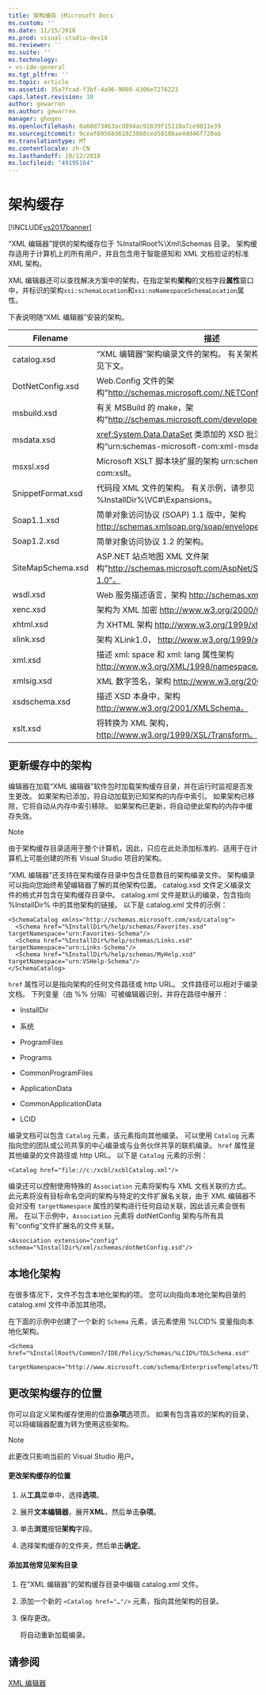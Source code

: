 ```yaml
---
title: 架构缓存 |Microsoft Docs
ms.custom: ''
ms.date: 11/15/2016
ms.prod: visual-studio-dev14
ms.reviewer: ''
ms.suite: ''
ms.technology:
- vs-ide-general
ms.tgt_pltfrm: ''
ms.topic: article
ms.assetid: 35a7fcad-f3bf-4a96-9008-4306e7276223
caps.latest.revision: 10
author: gewarren
ms.author: gewarren
manager: ghogen
ms.openlocfilehash: 0a60d73463acd094ac92839f15110a7ce9811e39
ms.sourcegitcommit: 9ceaf69568d61023868ced59108ae4dd46f720ab
ms.translationtype: MT
ms.contentlocale: zh-CN
ms.lasthandoff: 10/12/2018
ms.locfileid: "49195164"
---
```

# <a name="schema-cache"></a>架构缓存
[!INCLUDE[vs2017banner](../includes/vs2017banner.md)]

  
“XML 编辑器”提供的架构缓存位于 %InstallRoot%\Xml\Schemas 目录。 架构缓存适用于计算机上的所有用户，并且包含用于智能感知和 XML 文档验证的标准 XML 架构。  
  
 XML 编辑器还可以查找解决方案中的架构，在指定架构**架构**的文档字段**属性**窗口中，并标识的架构`xsi:schemaLocation`和`xsi:noNamespaceSchemaLocation`属性。  
  
 下表说明随“XML 编辑器”安装的架构。  
  
|Filename|描述|  
|--------------|-----------------|  
|catalog.xsd|“XML 编辑器”架构编录文件的架构。 有关架构编录的信息，请参见下文。|  
|DotNetConfig.xsd|Web.Config 文件的架构"http://schemas.microsoft.com/.NETConfiguration/v2.0"。|  
|msbuild.xsd|有关 MSBuild 的 make，架构"http://schemas.microsoft.com/developer/msbuild/2003"。|  
|msdata.xsd|<xref:System.Data.DataSet> 类添加的 XSD 批注的架构“urn:schemas-microsoft-com:xml-msdata”。|  
|msxsl.xsd|Microsoft XSLT 脚本块扩展的架构 urn:schemas-microsoft-com:xslt。|  
|SnippetFormat.xsd|代码段 XML 文件的架构。 有关示例，请参见 %InstallDir%\VC#\Expansions。|  
|Soap1.1.xsd|简单对象访问协议 (SOAP) 1.1 版中，架构 http://schemas.xmlsoap.org/soap/envelope/。|  
|Soap1.2.xsd|简单对象访问协议 1.2 的架构。|  
|SiteMapSchema.xsd|ASP.NET 站点地图 XML 文件架构"http://schemas.microsoft.com/AspNet/SiteMap-File-1.0"。|  
|wsdl.xsd|Web 服务描述语言，架构 http://schemas.xmlsoap.org/wsdl/。|  
|xenc.xsd|架构为 XML 加密 http://www.w3.org/2000/09/xmldsig#。|  
|xhtml.xsd|为 XHTML 架构 http://www.w3.org/1999/xhtml。|  
|xlink.xsd|架构 XLink1.0， http://www.w3.org/1999/xlink。|  
|xml.xsd|描述 xml: space 和 xml: lang 属性架构 http://www.w3.org/XML/1998/namespace。|  
|xmlsig.xsd|XML 数字签名，架构 http://www.w3.org/2000/09/xmldsig#。|  
|xsdschema.xsd|描述 XSD 本身中，架构 http://www.w3.org/2001/XMLSchema。|  
|xslt.xsd|将转换为 XML 架构， http://www.w3.org/1999/XSL/Transform。|  
  
## <a name="updating-schemas-in-the-cache"></a>更新缓存中的架构  
 编辑器在加载“XML 编辑器”软件包时加载架构缓存目录，并在运行时监视是否发生更改。 如果架构已添加，将自动加载到已知架构的内存中索引。 如果架构已移除，它将自动从内存中索引移除。 如果架构已更新，将自动使此架构的内存中缓存失效。  
  
> [!NOTE]
>  由于架构缓存目录适用于整个计算机，因此，只应在此处添加标准的、适用于在计算机上可能创建的所有 Visual Studio 项目的架构。  
  
 “XML 编辑器”还支持在架构缓存目录中包含任意数目的架构编录文件。 架构编录可以指向您始终希望编辑器了解的其他架构位置。 catalog.xsd 文件定义编录文件的格式并包含在架构缓存目录中。 catalog.xml 文件是默认的编录，包含指向 %InstallDir% 中的其他架构的链接。 以下是 catalog.xml 文件的示例：  
  
```  
<SchemaCatalog xmlns="http://schemas.microsoft.com/xsd/catalog">  
  <Schema href="%InstallDir%/help/schemas/Favorites.xsd" targetNamespace="urn:Favorites-Schema"/>  
  <Schema href="%InstallDir%/help/schemas/Links.xsd" targetNamespace="urn:Links-Schema"/>  
  <Schema href="%InstallDir%/help/schemas/MyHelp.xsd" targetNamespace="urn:VSHelp-Schema"/>  
</SchemaCatalog>  
```  
  
 `href` 属性可以是指向架构的任何文件路径或 http URL。 文件路径可以相对于编录文档。 下列变量（由 %% 分隔）可被编辑器识别，并将在路径中展开：  
  
-   InstallDir  
  
-   系统  
  
-   ProgramFiles  
  
-   Programs  
  
-   CommonProgramFiles  
  
-   ApplicationData  
  
-   CommonApplicationData  
  
-   LCID  
  
 编录文档可以包含 `Catalog` 元素，该元素指向其他编录。 可以使用 `Catalog` 元素指向您的团队或公司共享的中心编录或与业务伙伴共享的联机编录。 `href` 属性是其他编录的文件路径或 http URL。 以下是 `Catalog` 元素的示例：  
  
```  
<Catalog href="file://c:/xcbl/xcblCatalog.xml"/>  
```  
  
 编录还可以控制使用特殊的 `Association` 元素将架构与 XML 文档关联的方式。 此元素将没有目标命名空间的架构与特定的文件扩展名关联，由于 XML 编辑器不会对没有 `targetNamespace` 属性的架构进行任何自动关联，因此该元素会很有用。 在以下示例中，`Association` 元素将 dotNetConfig 架构与所有具有“config”文件扩展名的文件关联。  
  
```  
<Association extension="config" schema="%InstallDir%/xml/schemas/dotNetConfig.xsd"/>  
```  
  
## <a name="localized-schemas"></a>本地化架构  
 在很多情况下，文件不包含本地化架构的项。 您可以向指向本地化架构目录的 catalog.xml 文件中添加其他项。  
  
 在下面的示例中创建了一个新的 `Schema` 元素，该元素使用 %LCID% 变量指向本地化架构。  
  
```  
<Schema href="%InstallRoot%/Common7/IDE/Policy/Schemas/%LCID%/TDLSchema.xsd"  
  targetNamespace="http://www.microsoft.com/schema/EnterpriseTemplates/TDLSchema"/>  
```  
  
## <a name="changing-the-location-of-the-schema-cache"></a>更改架构缓存的位置  
 你可以自定义架构缓存使用的位置**杂项**选项页。 如果有包含喜欢的架构的目录，可以将编辑器配置为转为使用这些架构。  
  
> [!NOTE]
>  此更改只影响当前的 Visual Studio 用户。  
  
#### <a name="to-change-the-schema-cache-location"></a>更改架构缓存的位置  
  
1.  从**工具**菜单中，选择**选项**。  
  
2.  展开**文本编辑器**，展开**XML**，然后单击**杂项**。  
  
3.  单击**浏览**按钮**架构**字段。  
  
4.  选择架构缓存的文件夹，然后单击**确定**。  
  
#### <a name="to-add-another-directory-of-common-schemas"></a>添加其他常见架构目录  
  
1.  在“XML 编辑器”的架构缓存目录中编辑 catalog.xml 文件。  
  
2.  添加一个新的 `<Catalog href="…"/>` 元素，指向其他架构的目录。  
  
3.  保存更改。  
  
     将自动重新加载编录。  
  
## <a name="see-also"></a>请参阅  
 [XML 编辑器](../xml-tools/xml-editor.md)



